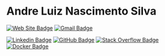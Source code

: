 # Andre Luiz Nascimento Silva

[![Web Site Badge](https://img.shields.io/badge/https://andreluiznsilva.dev-gray?style=flat-square&logo=google-chrome&logoColor=white&link=https://andreluiznsilva.dev)](https://andreluiznsilva.dev)
[![Gmail Badge](https://img.shields.io/badge/-andreluiznsilva@gmail.com-c14438?style=flat-square&logo=Gmail&logoColor=white&link=mailto:andreluiznsilva@gmail.com)](mailto:andreluiznsilva@gmail.com)

[![Linkedin Badge](https://img.shields.io/badge/-andreluiznsilva-blue?style=flat-square&logo=Linkedin&logoColor=white&link=https://linkedin.andreluiznsilva.dev)](https://linkedin.andreluiznsilva.dev)
[![GitHub Badge](https://img.shields.io/badge/-andreluiznsilva-grey?style=flat-square&logo=GitHub&logoColor=white&link=https://github.andreluiznsilva.dev)](https://github.andreluiznsilva.dev)
[![Stack Overflow Badge](https://img.shields.io/badge/-andreluiznsilva-4CA143?style=flat-square&logo=Stackoverflow&logoColor=white&link=https://stackoverflow.andreluiznsilva.dev)](https://stackoverflow.andreluiznsilva.dev)
[![Docker Badge](https://img.shields.io/badge/-andreluiznsilva-blue?style=flat-square&logo=Docker&logoColor=white&link=https://docker.andreluiznsilva.dev)](https://docker.andreluiznsilva.dev)
